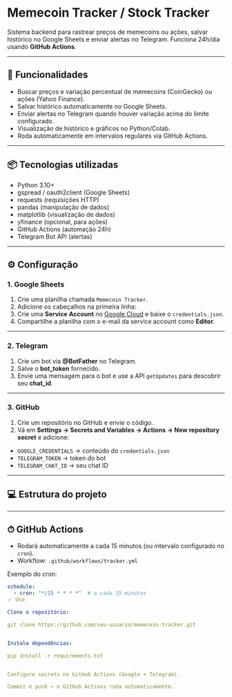 # Memecoin Tracker / Stock Tracker

Sistema backend para rastrear preços de memecoins ou ações, salvar histórico no Google Sheets e enviar alertas no Telegram. Funciona 24h/dia usando **GitHub Actions**.

---

## 🚀 Funcionalidades

- Buscar preços e variação percentual de memecoins (CoinGecko) ou ações (Yahoo Finance).  
- Salvar histórico automaticamente no Google Sheets.  
- Enviar alertas no Telegram quando houver variação acima do limite configurado.  
- Visualização de histórico e gráficos no Python/Colab.  
- Roda automaticamente em intervalos regulares via GitHub Actions.

---

## 📦 Tecnologias utilizadas

- Python 3.10+  
- gspread / oauth2client (Google Sheets)  
- requests (requisições HTTP)  
- pandas (manipulação de dados)  
- matplotlib (visualização de dados)  
- yfinance (opcional, para ações)  
- GitHub Actions (automação 24h)  
- Telegram Bot API (alertas)

---

## ⚙️ Configuração

### 1. Google Sheets

1. Crie uma planilha chamada `Memecoin Tracker`.  
2. Adicione os cabeçalhos na primeira linha:  
3. Crie uma **Service Account** no [Google Cloud](https://console.cloud.google.com/) e baixe o `credentials.json`.  
4. Compartilhe a planilha com o e-mail da service account como **Editor**.

---

### 2. Telegram

1. Crie um bot via **@BotFather** no Telegram.  
2. Salve o **bot_token** fornecido.  
3. Envie uma mensagem para o bot e use a API `getUpdates` para descobrir seu **chat_id**.

---

### 3. GitHub

1. Crie um repositório no GitHub e envie o código.  
2. Vá em **Settings → Secrets and Variables → Actions → New repository secret** e adicione:  
- `GOOGLE_CREDENTIALS` → conteúdo do `credentials.json`  
- `TELEGRAM_TOKEN` → token do bot  
- `TELEGRAM_CHAT_ID` → seu chat ID

---

## 💻 Estrutura do projeto


---

## ⏱ GitHub Actions

- Rodará automaticamente a cada 15 minutos (ou intervalo configurado no `cron`).  
- Workflow: `.github/workflows/tracker.yml`  

Exemplo do cron:

```yaml
schedule:
  - cron: "*/15 * * * *"  # a cada 15 minutos
📈 Uso

Clone o repositório:

git clone https://github.com/seu-usuario/memecoin-tracker.git


Instale dependências:

pip install -r requirements.txt


Configure secrets no GitHub Actions (Google + Telegram).

Commit e push → o GitHub Actions roda automaticamente.
